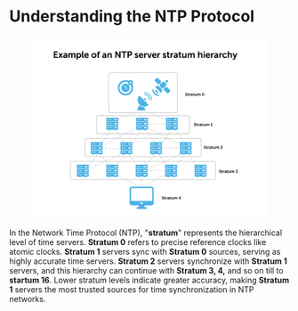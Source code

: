 # Understanding the NTP Protocol

<figure><img src="../../.gitbook/assets/image (12).png" alt=""><figcaption></figcaption></figure>

In the Network Time Protocol (NTP), "**stratum**" represents the hierarchical level of time servers. **Stratum 0** refers to precise reference clocks like atomic clocks. **Stratum 1** servers sync with **Stratum 0** sources, serving as highly accurate time servers. **Stratum 2** servers synchronize with **Stratum 1** servers, and this hierarchy can continue with **Stratum 3, 4,** and so on till to **startum 16**. Lower stratum levels indicate greater accuracy, making **Stratum 1** servers the most trusted sources for time synchronization in NTP networks.
